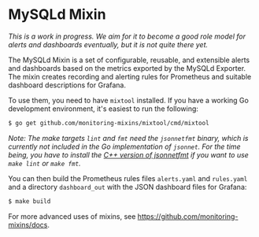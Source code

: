 # MySQLd Mixin

_This is a work in progress. We aim for it to become a good role model for alerts
and dashboards eventually, but it is not quite there yet._

The MySQLd Mixin is a set of configurable, reusable, and extensible alerts and
dashboards based on the metrics exported by the MySQLd Exporter. The mixin creates
recording and alerting rules for Prometheus and suitable dashboard descriptions
for Grafana.

To use them, you need to have `mixtool` installed. If you
have a working Go development environment, it's easiest to run the following:
```bash
$ go get github.com/monitoring-mixins/mixtool/cmd/mixtool
```

_Note: The make targets `lint` and `fmt` need the `jsonnetfmt` binary, which is
currently not included in the Go implementation of `jsonnet`. For the time
being, you have to install the [C++ version of
jsonnetfmt](https://github.com/google/jsonnet) if you want to use `make lint`
or `make fmt`._

You can then build the Prometheus rules files `alerts.yaml` and
`rules.yaml` and a directory `dashboard_out` with the JSON dashboard files
for Grafana:
```bash
$ make build
```

For more advanced uses of mixins, see
https://github.com/monitoring-mixins/docs.
